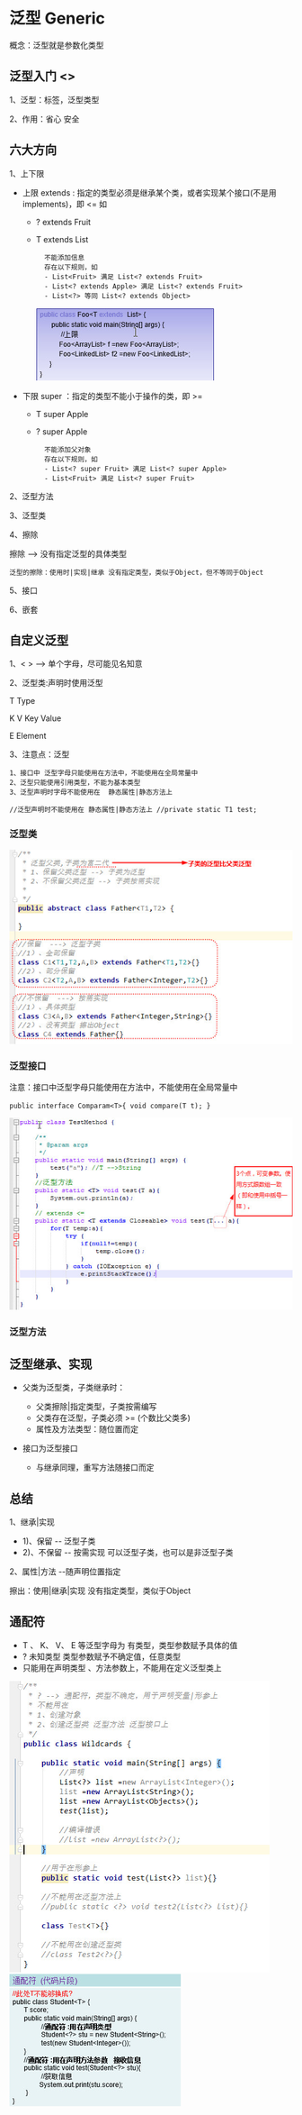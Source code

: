 # 泛型 Generic

概念：泛型就是参数化类型

## 泛型入门 <>

1、泛型：标签，泛型类型

2、作用：省心 安全

## 六大方向

1、上下限

- 上限 extends : 指定的类型必须是继承某个类，或者实现某个接口(不是用implements)，即 <= 如

    - ? extends Fruit
    - T extends List
    
            不能添加信息
            存在以下规则，如
            - List<Fruit> 满足 List<? extends Fruit>
            - List<? extends Apple> 满足 List<? extends Fruit>
            - List<?> 等同 List<? extends Object>
            
        ![](./img/005.jpg)     
               
- 下限 super ：指定的类型不能小于操作的类，即 >=

    - T super Apple
    - ? super Apple
    
            不能添加父对象
            存在以下规则，如
            - List<? super Fruit> 满足 List<? super Apple>
            - List<Fruit> 满足 List<? super Fruit>
            

            



2、泛型方法

3、泛型类

4、擦除

 擦除 --> 没有指定泛型的具体类型
 
    泛型的擦除：使用时|实现|继承 没有指定类型，类似于Object，但不等同于Object

5、接口

6、嵌套




## 自定义泛型

1、< >  --> 单个字母，尽可能见名知意

2、泛型类:声明时使用泛型

   T        Type
    
   K  V  Key  Value
   
   E  Element
    
3、注意点：泛型

    1、接口中 泛型字母只能使用在方法中，不能使用在全局常量中
    2、泛型只能使用引用类型，不能为基本类型
    3、泛型声明时字母不能使用在  静态属性|静态方法上
   
    
`//泛型声明时不能使用在 静态属性|静态方法上
    //private static T1 test;`
   
    
### 泛型类
![](./img/002.jpg)  
    
### 泛型接口

注意：接口中泛型字母只能使用在方法中，不能使用在全局常量中

`public interface Comparam<T>{
    void compare(T t);
}`

![](./img/001.jpg)


### 泛型方法

## 泛型继承、实现

- 父类为泛型类，子类继承时：
    
    - 父类擦除|指定类型，子类按需编写
    - 父类存在泛型，子类必须 >= (个数比父类多)
    - 属性及方法类型：随位置而定

- 接口为泛型接口

    - 与继承同理，重写方法随接口而定
    
## 总结
1、继承|实现

- 1)、保留 -- 泛型子类
- 2)、不保留 -- 按需实现 可以泛型子类，也可以是非泛型子类

2、属性|方法 --随声明位置指定

擦出：使用|继承|实现 没有指定类型，类似于Object

## 通配符

- T 、 K、 V、 E 等泛型字母为  有类型，类型参数赋予具体的值
- ? 未知类型  类型参数赋予不确定值，任意类型
- 只能用在声明类型 、方法参数上，不能用在定义泛型类上

![](./img/003.jpg)
![](./img/004.jpg)